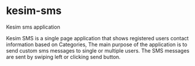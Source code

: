 # kesim-sms
Kesim sms  application


Kesim SMS is a single page application that shows registered users contact information based on Categories, The main purpose of the application is to send custom sms messages to single or multiple users. The SMS messages are sent by swiping left or clicking send button.
